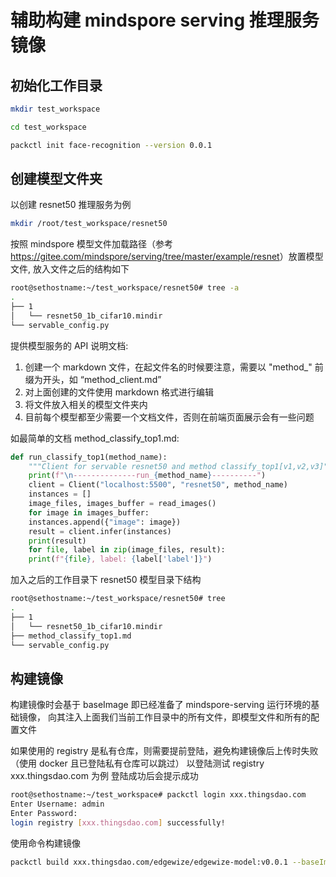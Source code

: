 # 辅助构建 mindspore serving 推理服务镜像

## 初始化工作目录

```bash
mkdir test_workspace

cd test_workspace

packctl init face-recognition --version 0.0.1
```

## 创建模型文件夹
以创建 resnet50 推理服务为例

```bash
mkdir /root/test_workspace/resnet50 
```

按照 mindspore 模型文件加载路径（参考 <https://gitee.com/mindspore/serving/tree/master/example/resnet>）放置模型文件, 放入文件之后的结构如下
```bash
root@sethostname:~/test_workspace/resnet50# tree -a
.
├── 1
│   └── resnet50_1b_cifar10.mindir
└── servable_config.py
```

提供模型服务的 API 说明文档:
1. 创建一个 markdown 文件，在起文件名的时候要注意，需要以 "method_" 前缀为开头，如 “method_client.md”
2. 对上面创建的文件使用 markdown 格式进行编辑
3. 将文件放入相关的模型文件夹内
4. 目前每个模型都至少需要一个文档文件，否则在前端页面展示会有一些问题

如最简单的文档 method_classify_top1.md:
```python
def run_classify_top1(method_name):
    """Client for servable resnet50 and method classify_top1[v1,v2,v3]"""
    print(f"\n--------------run_{method_name}----------")
    client = Client("localhost:5500", "resnet50", method_name)
    instances = []
    image_files, images_buffer = read_images()
    for image in images_buffer:
    instances.append({"image": image})
    result = client.infer(instances)
    print(result)
    for file, label in zip(image_files, result):
    print(f"{file}, label: {label['label']}")
```

加入之后的工作目录下 resnet50 模型目录下结构
```bash
root@sethostname:~/test_workspace/resnet50# tree
.
├── 1
│   └── resnet50_1b_cifar10.mindir
├── method_classify_top1.md
└── servable_config.py
```

## 构建镜像
构建镜像时会基于 baseImage 即已经准备了 mindspore-serving 运行环境的基础镜像，
向其注入上面我们当前工作目录中的所有文件，即模型文件和所有的配置文件

如果使用的 registry 是私有仓库，则需要提前登陆，避免构建镜像后上传时失败（使用 docker 且已登陆私有仓库可以跳过）
以登陆测试 registry xxx.thingsdao.com 为例
登陆成功后会提示成功
```bash
root@sethostname:~/test_workspace# packctl login xxx.thingsdao.com
Enter Username: admin
Enter Password: 
login registry [xxx.thingsdao.com] successfully!
```

使用命令构建镜像
```bash
packctl build xxx.thingsdao.com/edgewize/edgewize-model:v0.0.1 --baseImage xxx.thingsdao.com/ascendhub/base-server:v0.0.1 
```
